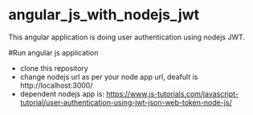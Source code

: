 # angular_js_with_nodejs_jwt
This angular application is doing user authentication using nodejs JWT.

#Run angular js application
* clone this repository
* change nodejs url as per your node app url, deafult is http://localhost:3000/
* dependent nodejs app is: https://www.js-tutorials.com/javascript-tutorial/user-authentication-using-jwt-json-web-token-node-js/

